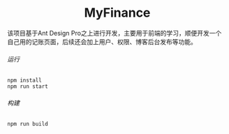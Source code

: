 <h1 align="center">MyFinance</h1>

该项目基于Ant Design Pro之上进行开发，主要用于前端的学习，顺便开发一个自己用的记账页面，后续还会加上用户、权限、博客后台发布等功能。

###### 运行

```
npm install 
npm run start
```

###### 构建

```
npm run build
```
